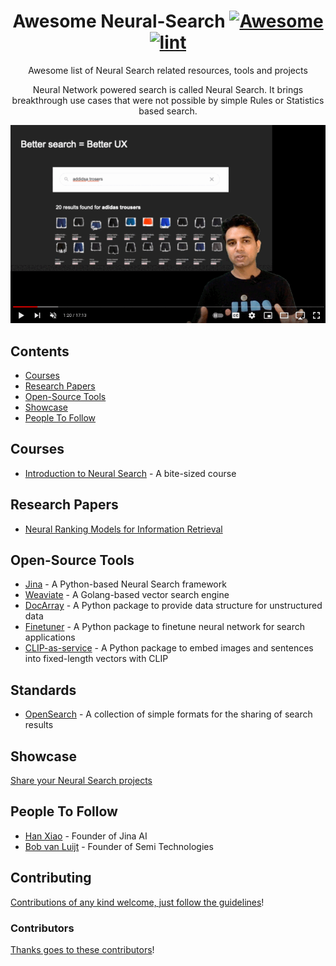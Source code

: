 <div align="center">

<!-- title -->

<!--lint ignore no-dead-urls-->
# Awesome Neural-Search [![Awesome](https://awesome.re/badge.svg)](https://awesome.re) [![lint](https://github.com/gitcommitshow/awesome-neural-search/actions/workflows/lint.yaml/badge.svg)](https://github.com/gitcommitshow/awesome-neural-search/actions/workflows/lint.yaml)

<!-- subtitle -->

Awesome list of  Neural Search related resources, tools and projects

<!-- image -->

<!-- <a href="" target="_blank" rel="noopener noreferrer">
  <img src="" />
</a> -->

<!-- description -->

Neural Network powered search is called Neural Search. It brings breakthrough use cases that were not possible by simple Rules or Statistics based search.
  
  <a href="https://youtu.be/nM1dJtHAwrU" target="_blank">
    <img src="assets/what-is-neural-search-vid.gif" alt="animated gif for the video on Youtube" />
  </a>
  
</div>

<!-- TOC -->

## Contents

- [Courses](#courses)
- [Research Papers](#research-papers)
- [Open-Source Tools](#open-source-tools)
- [Showcase](#showcase)
- [People To Follow](#people-to-follow)

<!-- CONTENT -->

## Courses

- [Introduction to Neural Search](https://cloudxlab.com/assessment/playlist-intro/1196/introduction-to-neural-search) - A bite-sized course

## Research Papers

- [Neural Ranking Models for Information Retrieval](https://arxiv.org/abs/1903.06902)



## Open-Source Tools

- [Jina](https://github.com/jina-ai/jina/) - A Python-based Neural Search framework
- [Weaviate](https://github.com/semi-technologies/weaviate) - A Golang-based vector search engine
- [DocArray](https://github.com/jina-ai/docarray) - A Python package to provide data structure for unstructured data
- [Finetuner](https://github.com/jina-ai/finetuner) - A Python package to finetune neural network for search applications
- [CLIP-as-service](https://github.com/jina-ai/clip-as-service) - A Python package to embed images and sentences into fixed-length vectors with CLIP

## Standards

- [OpenSearch](https://github.com/dewitt/opensearch) - A collection of simple formats for the sharing of search results

## Showcase

[Share your Neural Search projects](contributing.md)

<!-- END CONTENT -->


## People To Follow

<!-- list people worth following on social sites (Twitter, LinkedIn, GitHub, YouTube etc.) -->

- [Han Xiao](https://twitter.com/hxiao) - Founder of Jina AI
- [Bob van Luijt](https://twitter.com/bobvanluijt) - Founder of Semi Technologies


## Contributing

[Contributions of any kind welcome, just follow the guidelines](contributing.md)!


### Contributors

[Thanks goes to these contributors](https://github.com/gitcommitshow/awesome-neural-search/graphs/contributors)!

